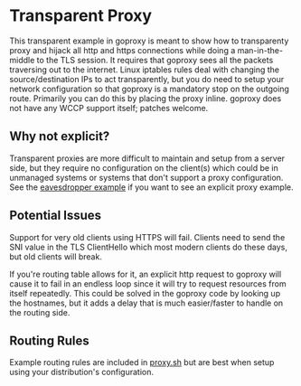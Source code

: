# Transparent Proxy

This transparent example in goproxy is meant to show how to transparenty proxy and hijack all http and https connections while doing a man-in-the-middle to the TLS session.  It requires that goproxy sees all the packets traversing out to the internet.  Linux iptables rules deal with changing the source/destination IPs to act transparently, but you do need to setup your network configuration so that goproxy is a mandatory stop on the outgoing route.  Primarily you can do this by placing the proxy inline.  goproxy does not have any WCCP support itself; patches welcome.

## Why not explicit?

Transparent proxies are more difficult to maintain and setup from a server side, but they require no configuration on the client(s) which could be in unmanaged systems or systems that don't support a proxy configuration.  See the [eavesdropper example](https://github.com/abourget/goproxy/blob/master/examples/goproxy-eavesdropper/main.go) if you want to see an explicit proxy example.

## Potential Issues

Support for very old clients using HTTPS will fail.  Clients need to send the SNI value in the TLS ClientHello which most modern clients do these days, but old clients will break.

If you're routing table allows for it, an explicit http request to goproxy will cause it to fail in an endless loop since it will try to request resources from itself repeatedly.  This could be solved in the goproxy code by looking up the hostnames, but it adds a delay that is much easier/faster to handle on the routing side.

## Routing Rules

Example routing rules are included in [proxy.sh](https://github.com/abourget/goproxy/blob/master/examples/goproxy-transparent/proxy.sh) but are best when setup using your distribution's configuration.
